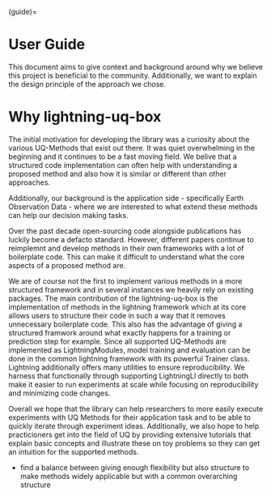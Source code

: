 (guide)=

# User Guide

This document aims to give context and background around why we believe this project is beneficial to the community. Additionally, we want to explain the design principle of the approach we chose.


# Why lightning-uq-box

The initial motivation for developing the library was a curiosity about the various UQ-Methods that exist out there. It was quiet overwhelming in the beginning and it continues to be a fast moving field. We belive that a structured code implementation can often help with understanding a proposed method and also how it is similar or different than other approaches. 

Additionally, our background is the application side - specifically Earth Observation Data - where we are interested to what extend these methods can help our decision making tasks.

Over the past decade open-sourcing code alongside publications has luckily become a defacto standard. However, different papers continue to reimplemnt and develop methods in their own frameworks with a lot of boilerplate code. This can make it difficult to understand what the core aspects of a proposed method are. 

We are of course not the first to implement various methods in a more structured framework and in several instances we heavily rely on existing packages. The main contribution of the lightning-uq-box is the implementation of methods in the lightning framework which at its core allows users to structure their code in such a way that it removes unnecessary boilerplate code. This also has the advantage of giving a structured framwork around what exactly happens for a training or prediction step for example. Since all supported UQ-Methods are implemented as LightningModules, model training and evaluation can be done in the common lightning framework with its powerful Trainer class. Lightning additionally offers many utilities to ensure reproducibility. We harness that functionally through supporting LightningLI directly to both make it easier to run experiments at scale while focusing on reproducibility and minimizing code changes.

Overall we hope that the library can help researchers to more easily execute experiments with UQ Methods for their application task and to be able to quickly iterate through experiment ideas. Additionally, we also hope to help practicioners get into the field of UQ by providing extensive tutorials that explain basic concepts and illustrate these on toy problems so they can get an intuition for the supported methods.

- find a balance between giving enough flexibility but also structure to make methods widely applicable but with a common overarching structure

